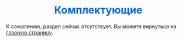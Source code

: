 <h1 align="center" style="color: #0366d6;">Комплектующие</h1>

К сожалению, раздел сейчас отсутствует. Вы можете вернуться на [главную страницу](/homework/computer).
